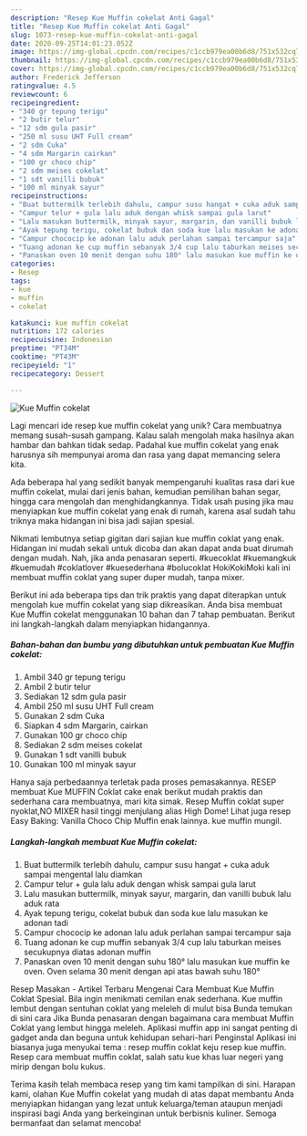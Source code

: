 ```yaml
---
description: "Resep Kue Muffin cokelat Anti Gagal"
title: "Resep Kue Muffin cokelat Anti Gagal"
slug: 1073-resep-kue-muffin-cokelat-anti-gagal
date: 2020-09-25T14:01:23.052Z
image: https://img-global.cpcdn.com/recipes/c1ccb979ea00b6d8/751x532cq70/kue-muffin-cokelat-foto-resep-utama.jpg
thumbnail: https://img-global.cpcdn.com/recipes/c1ccb979ea00b6d8/751x532cq70/kue-muffin-cokelat-foto-resep-utama.jpg
cover: https://img-global.cpcdn.com/recipes/c1ccb979ea00b6d8/751x532cq70/kue-muffin-cokelat-foto-resep-utama.jpg
author: Frederick Jefferson
ratingvalue: 4.5
reviewcount: 6
recipeingredient:
- "340 gr tepung terigu"
- "2 butir telur"
- "12 sdm gula pasir"
- "250 ml susu UHT Full cream"
- "2 sdm Cuka"
- "4 sdm Margarin cairkan"
- "100 gr choco chip"
- "2 sdm meises cokelat"
- "1 sdt vanilli bubuk"
- "100 ml minyak sayur"
recipeinstructions:
- "Buat buttermilk terlebih dahulu, campur susu hangat + cuka aduk sampai mengental lalu diamkan"
- "Campur telur + gula lalu aduk dengan whisk sampai gula larut"
- "Lalu masukan buttermilk, minyak sayur, margarin, dan vanilli bubuk lalu aduk rata"
- "Ayak tepung terigu, cokelat bubuk dan soda kue lalu masukan ke adonan tadi"
- "Campur chococip ke adonan lalu aduk perlahan sampai tercampur saja"
- "Tuang adonan ke cup muffin sebanyak 3/4 cup lalu taburkan meises secukupnya diatas adonan muffin"
- "Panaskan oven 10 menit dengan suhu 180° lalu masukan kue muffin ke oven. Oven selama 30 menit dengan api atas bawah suhu 180°"
categories:
- Resep
tags:
- kue
- muffin
- cokelat

katakunci: kue muffin cokelat 
nutrition: 172 calories
recipecuisine: Indonesian
preptime: "PT34M"
cooktime: "PT43M"
recipeyield: "1"
recipecategory: Dessert

---
```



![Kue Muffin cokelat](https://img-global.cpcdn.com/recipes/c1ccb979ea00b6d8/751x532cq70/kue-muffin-cokelat-foto-resep-utama.jpg)

Lagi mencari ide resep kue muffin cokelat yang unik? Cara membuatnya memang susah-susah gampang. Kalau salah mengolah maka hasilnya akan hambar dan bahkan tidak sedap. Padahal kue muffin cokelat yang enak harusnya sih mempunyai aroma dan rasa yang dapat memancing selera kita.

Ada beberapa hal yang sedikit banyak mempengaruhi kualitas rasa dari kue muffin cokelat, mulai dari jenis bahan, kemudian pemilihan bahan segar, hingga cara mengolah dan menghidangkannya. Tidak usah pusing jika mau menyiapkan kue muffin cokelat yang enak di rumah, karena asal sudah tahu triknya maka hidangan ini bisa jadi sajian spesial.

Nikmati lembutnya setiap gigitan dari sajian kue muffin coklat yang enak. Hidangan ini mudah sekali untuk dicoba dan akan dapat anda buat dirumah dengan mudah. Nah, jika anda penasaran seperti. #kuecoklat #kuemangkuk #kuemudah #coklatlover #kuesederhana #bolucoklat HokiKokiMoki kali ini membuat muffin coklat yang super duper mudah, tanpa mixer.


Berikut ini ada beberapa tips dan trik praktis yang dapat diterapkan untuk mengolah kue muffin cokelat yang siap dikreasikan. Anda bisa membuat Kue Muffin cokelat menggunakan 10 bahan dan 7 tahap pembuatan. Berikut ini langkah-langkah dalam menyiapkan hidangannya.

<!--inarticleads1-->

##### Bahan-bahan dan bumbu yang dibutuhkan untuk pembuatan Kue Muffin cokelat:

1. Ambil 340 gr tepung terigu
1. Ambil 2 butir telur
1. Sediakan 12 sdm gula pasir
1. Ambil 250 ml susu UHT Full cream
1. Gunakan 2 sdm Cuka
1. Siapkan 4 sdm Margarin, cairkan
1. Gunakan 100 gr choco chip
1. Sediakan 2 sdm meises cokelat
1. Gunakan 1 sdt vanilli bubuk
1. Gunakan 100 ml minyak sayur


Hanya saja perbedaannya terletak pada proses pemasakannya. RESEP membuat Kue MUFFIN Coklat cake enak berikut mudah praktis dan sederhana cara membuatnya, mari kita simak. Resep Muffin coklat super nyoklat,NO MIXER hasil tinggi menjulang alias High Dome! Lihat juga resep Easy Baking: Vanilla Choco Chip Muffin enak lainnya. kue muffin mungil. 

<!--inarticleads2-->

##### Langkah-langkah membuat Kue Muffin cokelat:

1. Buat buttermilk terlebih dahulu, campur susu hangat + cuka aduk sampai mengental lalu diamkan
1. Campur telur + gula lalu aduk dengan whisk sampai gula larut
1. Lalu masukan buttermilk, minyak sayur, margarin, dan vanilli bubuk lalu aduk rata
1. Ayak tepung terigu, cokelat bubuk dan soda kue lalu masukan ke adonan tadi
1. Campur chococip ke adonan lalu aduk perlahan sampai tercampur saja
1. Tuang adonan ke cup muffin sebanyak 3/4 cup lalu taburkan meises secukupnya diatas adonan muffin
1. Panaskan oven 10 menit dengan suhu 180° lalu masukan kue muffin ke oven. Oven selama 30 menit dengan api atas bawah suhu 180°


Resep Masakan - Artikel Terbaru Mengenai Cara Membuat Kue Muffin Coklat Spesial. Bila ingin menikmati cemilan enak sederhana. Kue muffin lembut dengan sentuhan coklat yang meleleh di mulut bisa Bunda temukan di sini cara Jika Bunda penasaran dengan bagaimana cara membuat Muffin Coklat yang lembut hingga meleleh. Aplikasi muffin app ini sangat penting di gadget anda dan beguna untuk kehidupan sehari-hari Penginstal Aplikasi ini biasanya juga menyukai tema : resep muffin coklat keju resep kue muffin. Resep cara membuat muffin coklat, salah satu kue khas luar negeri yang mirip dengan bolu kukus. 

Terima kasih telah membaca resep yang tim kami tampilkan di sini. Harapan kami, olahan Kue Muffin cokelat yang mudah di atas dapat membantu Anda menyiapkan hidangan yang lezat untuk keluarga/teman ataupun menjadi inspirasi bagi Anda yang berkeinginan untuk berbisnis kuliner. Semoga bermanfaat dan selamat mencoba!
